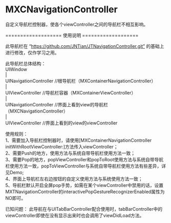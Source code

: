 # MXCNavigationController
自定义导航栏控制器，使各个viewController之间的导航栏不相互影响。

=================== 使用说明 ===================   

此导航栏在 “https://github.com/JNTian/JTNavigationController.git” 的基础上进行修改，仅作学习之用。    

此导航栏总体结构：   
 UIWindow    
    |    
 UINavigationController //根导航栏（MXContainerNavigationController）   
    |    
 UIViewController       //导航栏容器（MXContainerViewController）   
    |    
 UINavigationController //界面上看到view的导航栏（MXCNavigationController）   
    |    
 UIViewController       //界面上看到的view的viewController   
 
 使用规则：   
    1、需要加入导航栏控制器时，请使用[MXContainerNavigationController initWithRootViewController:]方法传入viewController；   
    2、需要Push的地方，使用方法与系统自带导航栏使用方法一致；   
    3、需要Pop的地方，popViewController和popToRoot使用方法与系统自带导航栏使用方法一致，popToViewController与系统自带导航栏使用方法有些差异，详见Demo;    
    4、界面上导航栏左右边按钮的自定义使用方法与系统使用方法一致；   
    5、导航栏默认开启全屏pop手势，如需在某个viewController中禁用的话，设置MXTNavigationController的interactivePopGestureRecognizerEnabled属性为NO即可。

  已知问题：
    此导航在与UITabBarController配合使用时，tabBarController中的viewController即使在没有显示出来时也会调用了viewDidLoad方法。
